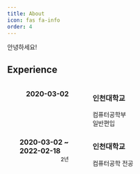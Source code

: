 ```yaml
---
title: About
icon: fas fa-info
order: 4
---
```


<style type='text/css'>
  [class*="containerV"] {
    display: flex;
    justify-content: space-between;}
  [class*="containerE"] {
    display: flex;
    margin-top: 8px;
    margin-left: 16px;}
  [class*="period"] {display: flex;
    flex-direction: column;
    align-items: flex-end;
    margin-top: 16px;
    margin-right: 40px;
    font-size: 16px;
    font-weight: 700;
    width: 200px;}
[class*="content"] {
    margin: 0 0 0 15px;
    width: 100%
    }
[class*="term"] {
    font-size: 12px;
    font-weight: 500;}
</style>

안녕하세요!

## Experience

<div class="containerE">
    <div class="period">
        <span>2020-03-02</span>
        <span class="term"></span>
    </div>
    <div class="content">
        <h3>인천대학교</h3>
        <div>
            <span>컴퓨터공학부
            <br>
           일반편입</span>
        </div>
    </div>
</div>
<div class="containerE">
    <div class="period">
        <span>2020-03-02 ~<br>2022-02-18</span>
        <span class="term">2년</span>
    </div>
    <div class="content">
        <h3>인천대학교</h3>
        <div>
            <span>컴퓨터공학 전공
            <br>
           </span>
        </div>
    </div>
</div>

<!-- <div class="containerE">
<div class="period"><span>2020-08-31 ~ 2020-12-18</span>
<span class="term">4 개월</span>
</div>
<div class="content"><h3>경험2</h3>
<div><span>무슨무슨 과정 수료<br>동료와 함께 성장</span></div>
</div>
</div>

<div class="containerE">
<div class="period"><span>2021-02-08 ~ 2021-03-05</span>
<span class="term">1 개월</span>
</div>
<div class="content"><h3>어디서 / 인턴</h3>
<div><span> 부서에서 인턴 진행<br>서비스를 구현</span></div>
</div>
</div> -->